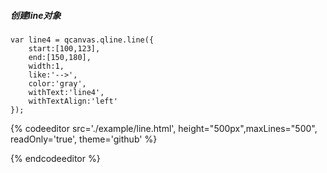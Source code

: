 ##### 创建line对象

```
var line4 = qcanvas.qline.line({
    start:[100,123],
    end:[150,180],
    width:1,
    like:'-->',
    color:'gray',
    withText:'line4',
    withTextAlign:'left'
});
```

{% codeeditor   src='./example/line.html', height="500px",maxLines="500", readOnly='true', theme='github' %}

{% endcodeeditor %}